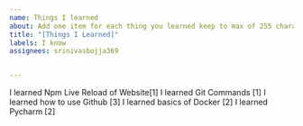 ```yaml
---
name: Things I learned
about: Add one item for each thing you learned keep to max of 255 characters
title: "[Things I Learned]"
labels: I know
assignees: srinivasbojja369


---
```

I learned Npm Live Reload of Website[1]
I learned Git Commands [1]
I learned how to use Github [3]
I learned basics of Docker [2]
I learned Pycharm [2]

